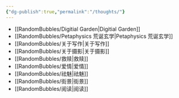 ```yaml
---
{"dg-publish":true,"permalink":"/thoughts/"}
---
```


- [[RandomBubbles/Digitial Garden\|Digitial Garden]]
- [[RandomBubbles/Petaphysics 荒诞玄学\|Petaphysics 荒诞玄学]]
- [[RandomBubbles/关于写作\|关于写作]]
- [[RandomBubbles/关于摄影\|关于摄影]]
- [[RandomBubbles/救赎\|救赎]]
- [[RandomBubbles/爱情\|爱情]]
- [[RandomBubbles/祛魅\|祛魅]]
- [[RandomBubbles/街景\|街景]]
- [[RandomBubbles/阅读\|阅读]]
